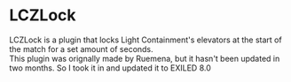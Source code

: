 # LCZLock
LCZLock is a plugin that locks Light Containment's elevators at the start of the match for a set amount of seconds.\
This plugin was orignally made by Ruemena, but it hasn't been updated in two months. So I took it in and updated it to EXILED 8.0
